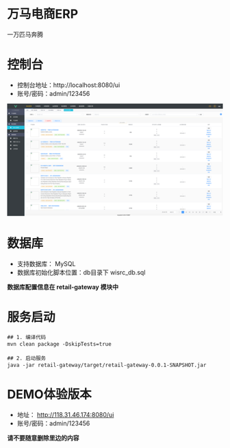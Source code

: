 # 万马电商ERP
一万匹马奔腾

# 控制台
- 控制台地址：http://localhost:8080/ui
- 账号/密码：admin/123456

![example](./doc/index.png)

# 数据库
- 支持数据库： MySQL
- 数据库初始化脚本位置：db目录下 wisrc_db.sql

**数据库配置信息在 retail-gateway 模块中**

# 服务启动
```
## 1. 编译代码
mvn clean package -DskipTests=true

## 2. 启动服务
java -jar retail-gateway/target/retail-gateway-0.0.1-SNAPSHOT.jar 
```

# DEMO体验版本
- 地址： http://118.31.46.174:8080/ui
- 账号/密码：admin/123456

**请不要随意删除里边的内容**